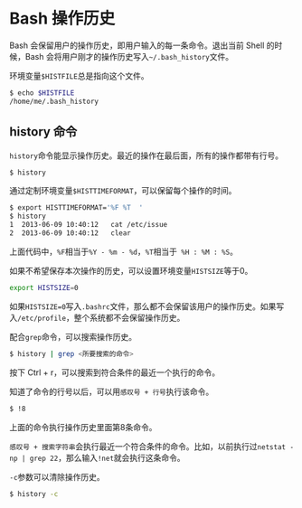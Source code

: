 # Bash 操作历史

Bash 会保留用户的操作历史，即用户输入的每一条命令。退出当前 Shell 的时候，Bash 会将用户刚才的操作历史写入`~/.bash_history`文件。

环境变量`$HISTFILE`总是指向这个文件。

```bash
$ echo $HISTFILE
/home/me/.bash_history
```

## history 命令

`history`命令能显示操作历史。最近的操作在最后面，所有的操作都带有行号。

```bash
$ history
```

通过定制环境变量`$HISTTIMEFORMAT`，可以保留每个操作的时间。

```bash
$ export HISTTIMEFORMAT='%F %T  '
$ history
1  2013-06-09 10:40:12   cat /etc/issue
2  2013-06-09 10:40:12   clear
```

上面代码中，`%F`相当于`%Y - %m - %d`，`%T`相当于` %H : %M : %S`。

如果不希望保存本次操作的历史，可以设置环境变量`HISTSIZE`等于0。

```bash
export HISTSIZE=0
```

如果`HISTSIZE=0`写入`.bashrc`文件，那么都不会保留该用户的操作历史。如果写入`/etc/profile`，整个系统都不会保留操作历史。

配合`grep`命令，可以搜索操作历史。

```bash
$ history | grep <所要搜索的命令>
```

按下 Ctrl + r，可以搜索到符合条件的最近一个执行的命令。

知道了命令的行号以后，可以用`感叹号 + 行号`执行该命令。

```bash
$ !8
```

上面的命令执行操作历史里面第8条命令。

`感叹号 + 搜索字符串`会执行最近一个符合条件的命令。比如，以前执行过`netstat -np | grep 22`，那么输入`!net`就会执行这条命令。

`-c`参数可以清除操作历史。

```bash
$ history -c
```


